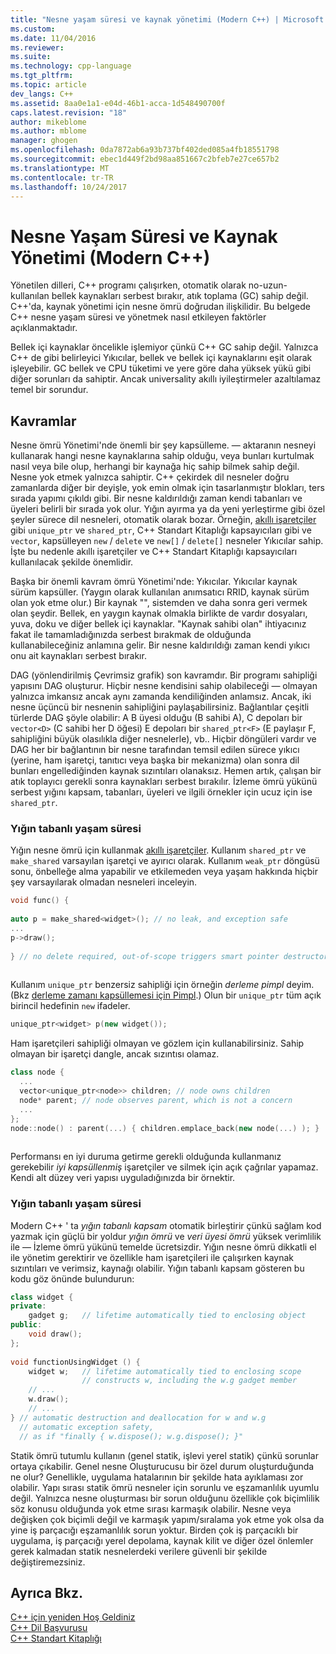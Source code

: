 ```yaml
---
title: "Nesne yaşam süresi ve kaynak yönetimi (Modern C++) | Microsoft Docs"
ms.custom: 
ms.date: 11/04/2016
ms.reviewer: 
ms.suite: 
ms.technology: cpp-language
ms.tgt_pltfrm: 
ms.topic: article
dev_langs: C++
ms.assetid: 8aa0e1a1-e04d-46b1-acca-1d548490700f
caps.latest.revision: "18"
author: mikeblome
ms.author: mblome
manager: ghogen
ms.openlocfilehash: 0da7872ab6a93b737bf402ded085a4fb18551798
ms.sourcegitcommit: ebec1d449f2bd98aa851667c2bfeb7e27ce657b2
ms.translationtype: MT
ms.contentlocale: tr-TR
ms.lasthandoff: 10/24/2017
---
```

# <a name="object-lifetime-and-resource-management-modern-c"></a>Nesne Yaşam Süresi ve Kaynak Yönetimi (Modern C++)
Yönetilen dilleri, C++ programı çalışırken, otomatik olarak no-uzun-kullanılan bellek kaynakları serbest bırakır, atık toplama (GC) sahip değil. C++'da, kaynak yönetimi için nesne ömrü doğrudan ilişkilidir. Bu belgede C++ nesne yaşam süresi ve yönetmek nasıl etkileyen faktörler açıklanmaktadır.  
  
 Bellek içi kaynaklar öncelikle işlemiyor çünkü C++ GC sahip değil. Yalnızca C++ de gibi belirleyici Yıkıcılar, bellek ve bellek içi kaynaklarını eşit olarak işleyebilir. GC bellek ve CPU tüketimi ve yere göre daha yüksek yükü gibi diğer sorunları da sahiptir. Ancak universality akıllı iyileştirmeler azaltılamaz temel bir sorundur.  
  
## <a name="concepts"></a>Kavramlar  
 Nesne ömrü Yönetimi'nde önemli bir şey kapsülleme. — aktaranın nesneyi kullanarak hangi nesne kaynaklarına sahip olduğu, veya bunları kurtulmak nasıl veya bile olup, herhangi bir kaynağa hiç sahip bilmek sahip değil. Nesne yok etmek yalnızca sahiptir. C++ çekirdek dil nesneler doğru zamanlarda diğer bir deyişle, yok emin olmak için tasarlanmıştır blokları, ters sırada yapımı çıkıldı gibi. Bir nesne kaldırıldığı zaman kendi tabanları ve üyeleri belirli bir sırada yok olur.  Yığın ayırma ya da yeni yerleştirme gibi özel şeyler sürece dil nesneleri, otomatik olarak bozar.  Örneğin, [akıllı işaretçiler](../cpp/smart-pointers-modern-cpp.md) gibi `unique_ptr` ve `shared_ptr`, C++ Standart Kitaplığı kapsayıcıları gibi ve `vector`, kapsülleyen `new` / `delete` ve `new[]` / `delete[]` nesneler Yıkıcılar sahip. İşte bu nedenle akıllı işaretçiler ve C++ Standart Kitaplığı kapsayıcıları kullanılacak şekilde önemlidir.  
  
 Başka bir önemli kavram ömrü Yönetimi'nde: Yıkıcılar. Yıkıcılar kaynak sürüm kapsüller.  (Yaygın olarak kullanılan anımsatıcı RRID, kaynak sürüm olan yok etme olur.)  Bir kaynak "", sistemden ve daha sonra geri vermek olan şeydir.  Bellek, en yaygın kaynak olmakla birlikte de vardır dosyaları, yuva, doku ve diğer bellek içi kaynaklar. "Kaynak sahibi olan" ihtiyacınız fakat ile tamamladığınızda serbest bırakmak de olduğunda kullanabileceğiniz anlamına gelir.  Bir nesne kaldırıldığı zaman kendi yıkıcı onu ait kaynakları serbest bırakır.  
  
 DAG (yönlendirilmiş Çevrimsiz grafik) son kavramdır.  Bir programı sahipliği yapısını DAG oluşturur. Hiçbir nesne kendisini sahip olabileceği — olmayan yalnızca imkansız ancak aynı zamanda kendiliğinden anlamsız. Ancak, iki nesne üçüncü bir nesnenin sahipliğini paylaşabilirsiniz.  Bağlantılar çeşitli türlerde DAG şöyle olabilir: A B üyesi olduğu (B sahibi A), C depoları bir `vector<D>` (C sahibi her D öğesi) E depoları bir `shared_ptr<F>` (E paylaşır F, sahipliğini büyük olasılıkla diğer nesnelerle), vb..  Hiçbir döngüleri vardır ve DAG her bir bağlantının bir nesne tarafından temsil edilen sürece yıkıcı (yerine, ham işaretçi, tanıtıcı veya başka bir mekanizma) olan sonra dil bunları engellediğinden kaynak sızıntıları olanaksız. Hemen artık, çalışan bir atık toplayıcı gerekli sonra kaynakları serbest bırakılır. İzleme ömrü yükünü serbest yığını kapsam, tabanları, üyeleri ve ilgili örnekler için ucuz için ise `shared_ptr`.  
  
### <a name="heap-based-lifetime"></a>Yığın tabanlı yaşam süresi  
 Yığın nesne ömrü için kullanmak [akıllı işaretçiler](../cpp/smart-pointers-modern-cpp.md). Kullanım `shared_ptr` ve `make_shared` varsayılan işaretçi ve ayırıcı olarak. Kullanım `weak_ptr` döngüsü sonu, önbelleğe alma yapabilir ve etkilemeden veya yaşam hakkında hiçbir şey varsayılarak olmadan nesneleri inceleyin.  
  
```cpp  
void func() {  
  
auto p = make_shared<widget>(); // no leak, and exception safe  
...  
p->draw();   
  
} // no delete required, out-of-scope triggers smart pointer destructor  
  
```  
  
 Kullanım `unique_ptr` benzersiz sahipliği için örneğin *derleme pimpl* deyim. (Bkz [derleme zamanı kapsüllemesi için Pimpl](../cpp/pimpl-for-compile-time-encapsulation-modern-cpp.md).) Olun bir `unique_ptr` tüm açık birincil hedefinin `new` ifadeler.  
  
```cpp  
unique_ptr<widget> p(new widget());  
```  
  
 Ham işaretçileri sahipliği olmayan ve gözlem için kullanabilirsiniz. Sahip olmayan bir işaretçi dangle, ancak sızıntısı olamaz.  
  
```cpp  
class node {  
  ...  
  vector<unique_ptr<node>> children; // node owns children  
  node* parent; // node observes parent, which is not a concern  
  ...  
};  
node::node() : parent(...) { children.emplace_back(new node(...) ); }  
  
```  
  
 Performansı en iyi duruma getirme gerekli olduğunda kullanmanız gerekebilir *iyi kapsüllenmiş* işaretçiler ve silmek için açık çağrılar yapamaz. Kendi alt düzey veri yapısı uyguladığınızda bir örnektir.  
  
### <a name="stack-based-lifetime"></a>Yığın tabanlı yaşam süresi  
 Modern C++ ' ta *yığın tabanlı kapsam* otomatik birleştirir çünkü sağlam kod yazmak için güçlü bir yoldur *yığın ömrü* ve *veri üyesi ömrü* yüksek verimlilik ile — İzleme ömrü yükünü temelde ücretsizdir. Yığın nesne ömrü dikkatli el ile yönetim gerektirir ve özellikle ham işaretçileri ile çalışırken kaynak sızıntıları ve verimsiz, kaynağı olabilir. Yığın tabanlı kapsam gösteren bu kodu göz önünde bulundurun:  
  
```cpp  
class widget {  
private:  
    gadget g;   // lifetime automatically tied to enclosing object  
public:  
    void draw();  
};  
  
void functionUsingWidget () {  
    widget w;   // lifetime automatically tied to enclosing scope  
                // constructs w, including the w.g gadget member  
    // ...
    w.draw();  
    // ...
} // automatic destruction and deallocation for w and w.g  
  // automatic exception safety,   
  // as if "finally { w.dispose(); w.g.dispose(); }"  
```  
  
 Statik ömrü tutumlu kullanın (genel statik, işlevi yerel statik) çünkü sorunlar ortaya çıkabilir. Genel nesne Oluşturucusu bir özel durum oluşturduğunda ne olur? Genellikle, uygulama hatalarının bir şekilde hata ayıklaması zor olabilir. Yapı sırası statik ömrü nesneler için sorunlu ve eşzamanlılık uyumlu değil. Yalnızca nesne oluşturması bir sorun olduğunu özellikle çok biçimlilik söz konusu olduğunda yok etme sırası karmaşık olabilir. Nesne veya değişken çok biçimli değil ve karmaşık yapım/sıralama yok etme yok olsa da yine iş parçacığı eşzamanlılık sorun yoktur. Birden çok iş parçacıklı bir uygulama, iş parçacığı yerel depolama, kaynak kilit ve diğer özel önlemler gerek kalmadan statik nesnelerdeki verilere güvenli bir şekilde değiştiremezsiniz.  
  
## <a name="see-also"></a>Ayrıca Bkz.  
 [C++ için yeniden Hoş Geldiniz](../cpp/welcome-back-to-cpp-modern-cpp.md)   
 [C++ Dil Başvurusu](../cpp/cpp-language-reference.md)   
 [C++ Standart Kitaplığı](../standard-library/cpp-standard-library-reference.md)